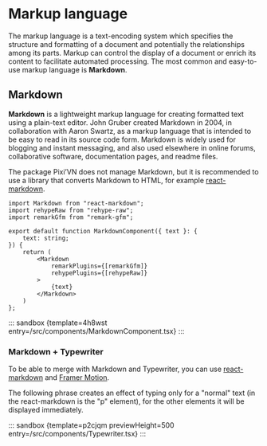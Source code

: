 # Markup language

The markup language is a text-encoding system which specifies the structure and formatting of a document and potentially the relationships among its parts. Markup can control the display of a document or enrich its content to facilitate automated processing. The most common and easy-to-use markup language is **Markdown**.

## Markdown

**Markdown** is a lightweight markup language for creating formatted text using a plain-text editor. John Gruber created Markdown in 2004, in collaboration with Aaron Swartz, as a markup language that is intended to be easy to read in its source code form. Markdown is widely used for blogging and instant messaging, and also used elsewhere in online forums, collaborative software, documentation pages, and readme files.

The package Pixi’VN does not manage Markdown, but it is recommended to use a library that converts Markdown to HTML, for example [react-markdown](https://www.npmjs.com/package/react-markdown).

```tsx
import Markdown from "react-markdown";
import rehypeRaw from "rehype-raw";
import remarkGfm from "remark-gfm";

export default function MarkdownComponent({ text }: {
    text: string;
}) {
    return (
        <Markdown
            remarkPlugins={[remarkGfm]}
            rehypePlugins={[rehypeRaw]}
        >
            {text}
        </Markdown>
    )
};
```

::: sandbox {template=4h8wst entry=/src/components/MarkdownComponent.tsx}
:::

### Markdown + Typewriter

To be able to merge with Markdown and Typewriter, you can use [react-markdown](https://www.npmjs.com/package/react-markdown) and [Framer Motion](https://www.framer.com/motion/).

The following phrase creates an effect of typing only for a "normal" text (in the react-markdown is the "p" element), for the other elements it will be displayed immediately.

::: sandbox {template=p2cjqm previewHeight=500 entry=/src/components/Typewriter.tsx}
:::
